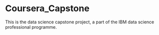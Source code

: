# Coursera_Capstone
This is the data science capstone project, a part of the IBM data science professional programme. 
